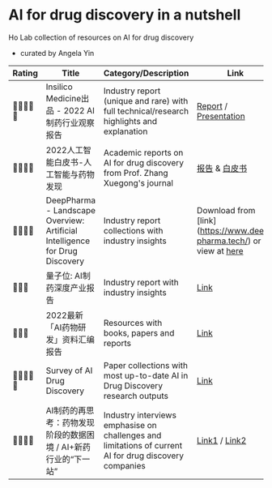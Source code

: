 # AI for drug discovery in a nutshell
Ho Lab collection of resources on AI for drug discovery
- curated by Angela Yin

| Rating | Title | 	Category/Description |	Link |
| ------------- | ------------- |------------- | ------------- |
|🌟🌟🌟🌟🌟|	Insilico Medicine出品 - 2022 AI制药行业观察报告	|Industry report (unique and rare) with full  technical/research highlights and explanation	| [Report](https://drive.google.com/file/d/1B0N43Rn643GEHck5S7WR_qNnBt_1E3BZ/view?usp=share_link) / [Presentation](https://www.leiphone.com/category/healthai/7aSh0py4u5NAt2ov.html) |
|🌟🌟🌟🌟|	2022人工智能白皮书-人工智能与药物发现	|	Academic reports on AI for drug discovery from Prof. Zhang Xuegong's journal | [报告](shorturl.at/zAGOX) & [白皮书](shorturl.at/qrCKZ) |
|🌟🌟🌟🌟|	DeepPharma - Landscape  Overview: Artificial Intelligence for Drug Discovery|	Industry report collections with industry insights	|Download from [link] (https://www.deep-pharma.tech/) or view at [here](shorturl.at/cwP04) |
|🌟🌟🌟	|量子位: AI制药深度产业报告 |	Industry report with industry insights	| [Link](https://docs.qq.com/pdf/DWVhkS2lIS2JZRkRS) |
|🌟🌟🌟	|2022最新「AI药物研发」资料汇编报告|	Resources with books, papers and reports |	[Link](https://zhuanlan.zhihu.com/p/468951351) |
|🌟🌟🌟🌟🌟|	Survey of AI Drug Discovery|	Paper collections with most up-to-date AI in Drug Discovery research outputs	| [Link](https://github.com/dengjianyuan/Survey_AI_Drug_Discovery) |
|🌟🌟🌟🌟|	AI制药的再思考：药物发现阶段的数据困境 / AI+新药行业的“下一站” | Industry interviews emphasise on challenges and limitations of current AI for drug discovery companies |	[Link1](https://zhuanlan.zhihu.com/p/426865509) / [Link2](https://www.vbdata.cn/1518864625)  |
